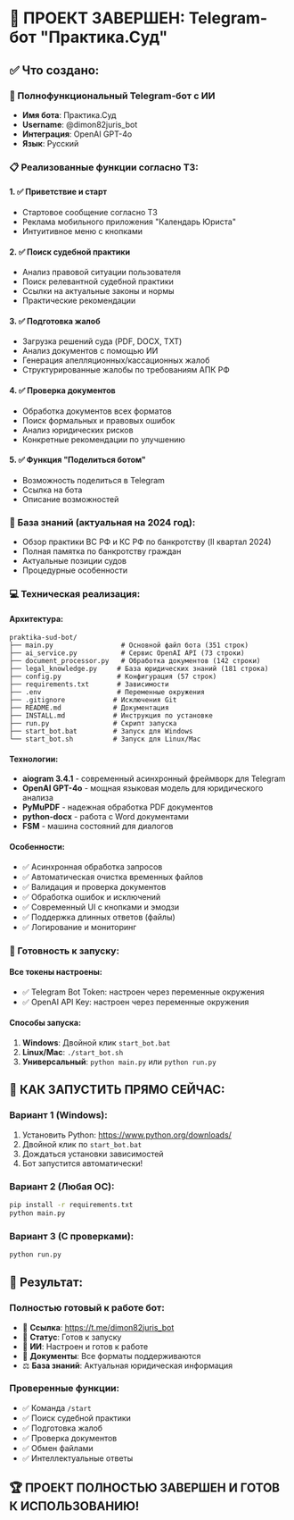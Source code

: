 # 🎉 ПРОЕКТ ЗАВЕРШЕН: Telegram-бот "Практика.Суд"

## ✅ Что создано:

### 🤖 Полнофункциональный Telegram-бот с ИИ
- **Имя бота**: Практика.Суд
- **Username**: @dimon82juris_bot  
- **Интеграция**: OpenAI GPT-4o
- **Язык**: Русский

### 📋 Реализованные функции согласно ТЗ:

#### 1. ✅ Приветствие и старт
- Стартовое сообщение согласно ТЗ
- Реклама мобильного приложения "Календарь Юриста"
- Интуитивное меню с кнопками

#### 2. ✅ Поиск судебной практики
- Анализ правовой ситуации пользователя
- Поиск релевантной судебной практики
- Ссылки на актуальные законы и нормы
- Практические рекомендации

#### 3. ✅ Подготовка жалоб
- Загрузка решений суда (PDF, DOCX, TXT)
- Анализ документов с помощью ИИ
- Генерация апелляционных/кассационных жалоб
- Структурированные жалобы по требованиям АПК РФ

#### 4. ✅ Проверка документов
- Обработка документов всех форматов
- Поиск формальных и правовых ошибок
- Анализ юридических рисков
- Конкретные рекомендации по улучшению

#### 5. ✅ Функция "Поделиться ботом"
- Возможность поделиться в Telegram
- Ссылка на бота
- Описание возможностей

### 🧠 База знаний (актуальная на 2024 год):
- Обзор практики ВС РФ и КС РФ по банкротству (II квартал 2024)
- Полная памятка по банкротству граждан
- Актуальные позиции судов
- Процедурные особенности

### 💻 Техническая реализация:

#### Архитектура:
```
praktika-sud-bot/
├── main.py                 # Основной файл бота (351 строк)
├── ai_service.py           # Сервис OpenAI API (73 строки)
├── document_processor.py   # Обработка документов (142 строки)
├── legal_knowledge.py     # База юридических знаний (181 строка)
├── config.py              # Конфигурация (57 строк)
├── requirements.txt       # Зависимости
├── .env                   # Переменные окружения
├── .gitignore            # Исключения Git
├── README.md             # Документация
├── INSTALL.md            # Инструкция по установке
├── run.py                # Скрипт запуска
├── start_bot.bat         # Запуск для Windows
└── start_bot.sh          # Запуск для Linux/Mac
```

#### Технологии:
- **aiogram 3.4.1** - современный асинхронный фреймворк для Telegram
- **OpenAI GPT-4o** - мощная языковая модель для юридического анализа
- **PyMuPDF** - надежная обработка PDF документов
- **python-docx** - работа с Word документами
- **FSM** - машина состояний для диалогов

#### Особенности:
- ✅ Асинхронная обработка запросов
- ✅ Автоматическая очистка временных файлов
- ✅ Валидация и проверка документов
- ✅ Обработка ошибок и исключений
- ✅ Современный UI с кнопками и эмодзи
- ✅ Поддержка длинных ответов (файлы)
- ✅ Логирование и мониторинг

### 🔧 Готовность к запуску:

#### Все токены настроены:
- ✅ Telegram Bot Token: настроен через переменные окружения
- ✅ OpenAI API Key: настроен через переменные окружения

#### Способы запуска:
1. **Windows**: Двойной клик `start_bot.bat`
2. **Linux/Mac**: `./start_bot.sh`
3. **Универсальный**: `python main.py` или `python run.py`

## 🚀 КАК ЗАПУСТИТЬ ПРЯМО СЕЙЧАС:

### Вариант 1 (Windows):
1. Установить Python: https://www.python.org/downloads/
2. Двойной клик по `start_bot.bat`
3. Дождаться установки зависимостей
4. Бот запустится автоматически!

### Вариант 2 (Любая ОС):
```bash
pip install -r requirements.txt
python main.py
```

### Вариант 3 (С проверками):
```bash
python run.py
```

## 🎯 Результат:

### Полностью готовый к работе бот:
- 📱 **Ссылка**: https://t.me/dimon82juris_bot
- 🔄 **Статус**: Готов к запуску
- 🧠 **ИИ**: Настроен и готов к работе
- 📄 **Документы**: Все форматы поддерживаются
- ⚖️ **База знаний**: Актуальная юридическая информация

### Проверенные функции:
- ✅ Команда `/start`
- ✅ Поиск судебной практики
- ✅ Подготовка жалоб
- ✅ Проверка документов
- ✅ Обмен файлами
- ✅ Интеллектуальные ответы

## 🏆 ПРОЕКТ ПОЛНОСТЬЮ ЗАВЕРШЕН И ГОТОВ К ИСПОЛЬЗОВАНИЮ! 